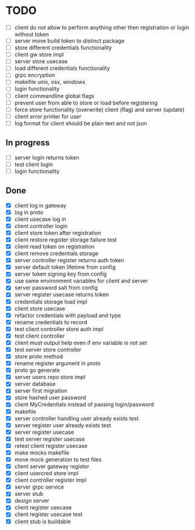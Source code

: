 # TODO

- [ ] client do not allow to perform anything other then registration or login without token
- [ ] server move build token to distinct package
- [ ] store different credentials functionality
- [ ] client gw store impl
- [ ] server store usecase
- [ ] load different credentials functionality
- [ ] grpc encryption
- [ ] makefile unix, osx, windows
- [ ] login functionality
- [ ] client commandline global flags
- [ ] prevent user from able to store or load before registering
- [ ] force store functionality (overwrite) client (flag) and server (update)
- [ ] client error printer for user
- [ ] log format for client should be plain text and not json

## In progress

- [ ] server login returns token
- [ ] test client login
- [ ] login functionality

## Done

- [X] client log in gateway
- [X] log in proto
- [X] client usecase log in
- [X] client controller login
- [X] client store token after registration
- [X] client restore register storage failure test
- [X] client read token on registration
- [X] client remove credentials storage
- [X] server controller register returns auth token
- [X] server default token lifetime from config
- [X] server token signing key from config
- [X] use same environment variables for client and server
- [X] server password salt from config
- [X] server register usecase returns token
- [X] credentials storage load impl
- [X] client store usecase
- [X] refactor credentials with payload and type
- [X] rename credentials to record
- [X] test client controller store auth impl
- [x] test client controller
- [X] client must output help even if env variable is not set
- [X] test server store controller
- [X] store proto method
- [X] rename register argument in proto
- [X] proto go generate
- [X] server users repo store impl
- [X] server database
- [X] server first migration
- [X] store hashed user password
- [X] client MyCredentials instead of passing login/password
- [X] makefile
- [X] server controller handling user already exists test
- [X] server register user already exists test
- [X] server register usecase
- [X] test server register usecase
- [X] retest client register usecase
- [X] make mocks makefile
- [X] move mock generation to test files
- [X] client server gateway register
- [X] client usercred store impl
- [X] client controller register impl
- [X] server grpc service
- [X] server stub
- [X] design server
- [X] client register usecase
- [X] client register usecase test
- [X] client stub is buildable
